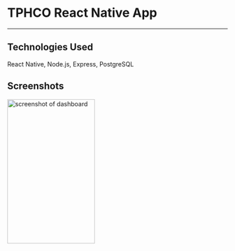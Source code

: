 # TPHCO React Native App
---

## Technologies Used
React Native, Node.js, Express, PostgreSQL

## Screenshots

<img src='(https://user-images.githubusercontent.com/29985584/51406125-d00c9d80-1b1d-11e9-907b-5f9688994367.png' alt='screenshot of dashboard' width='200' height='330' >
